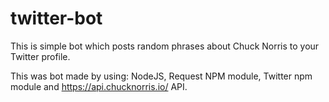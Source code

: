 # twitter-bot

This is simple bot which posts random phrases about Chuck Norris to your Twitter profile. 

This was bot made by using: NodeJS, Request NPM module, Twitter npm module and https://api.chucknorris.io/ API.

